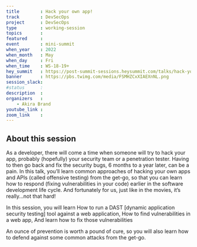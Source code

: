 ```yaml
---
title        : Hack your own app!
track        : DevSecOps
project      : DevSecOps
type         : working-session
topics       :
featured     :
event        : mini-summit
when_year    : 2022
when_month   : May
when_day     : Fri
when_time    : WS-18-19+
hey_summit   : https://post-summit-sessions.heysummit.com/talks/hack-your-own-app/
banner       : https://pbs.twimg.com/media/FSMHZCxXIAEXnNL.png
session_slack:
#status      : 
description  :
organizers   :
    - Akira Brand       
youtube_link : 
zoom_link    : 
---
```


## About this session
As a developer, there will come a time when someone will try to hack your app, probably (hopefully) your security team or a penetration tester. Having to then go back and fix the security bugs, 6 months to a year later, can be a pain. In this talk, you’ll learn common approaches of hacking your own apps and APIs (called offensive testing) from the get-go, so that you can learn how to respond (fixing vulnerabilities in your code) earlier in the software development life cycle. And fortunately for us, just like in the movies, it’s really…not that hard!

In this session, you will learn 
How to run a DAST [dynamic application security testing] tool against a web application, 
How to find vulnerabilities in a web app,
And learn how to fix those vulnerabilities 

An ounce of prevention is worth a pound of cure, so you will also learn how to defend against some common attacks from the get-go.
